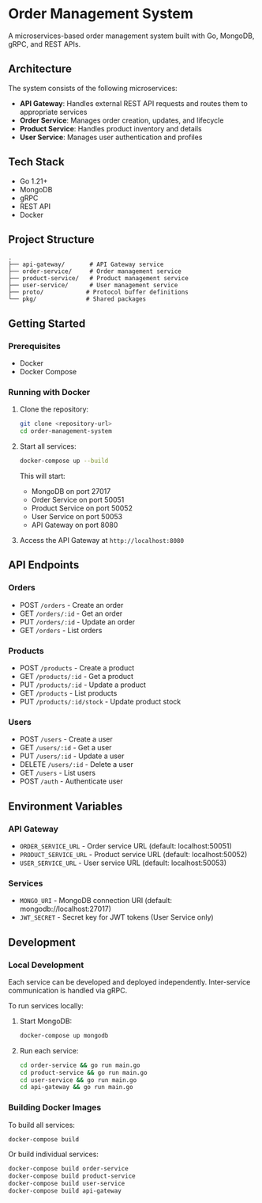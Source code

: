 # Order Management System

A microservices-based order management system built with Go, MongoDB, gRPC, and REST APIs.

## Architecture

The system consists of the following microservices:
- **API Gateway**: Handles external REST API requests and routes them to appropriate services
- **Order Service**: Manages order creation, updates, and lifecycle
- **Product Service**: Handles product inventory and details
- **User Service**: Manages user authentication and profiles

## Tech Stack
- Go 1.21+
- MongoDB
- gRPC
- REST API
- Docker

## Project Structure
```
.
├── api-gateway/       # API Gateway service
├── order-service/     # Order management service
├── product-service/   # Product management service
├── user-service/      # User management service
├── proto/            # Protocol buffer definitions
└── pkg/              # Shared packages
```

## Getting Started

### Prerequisites
- Docker
- Docker Compose

### Running with Docker
1. Clone the repository:
   ```bash
   git clone <repository-url>
   cd order-management-system
   ```

2. Start all services:
   ```bash
   docker-compose up --build
   ```

   This will start:
   - MongoDB on port 27017
   - Order Service on port 50051
   - Product Service on port 50052
   - User Service on port 50053
   - API Gateway on port 8080

3. Access the API Gateway at `http://localhost:8080`

## API Endpoints

### Orders
- POST `/orders` - Create an order
- GET `/orders/:id` - Get an order
- PUT `/orders/:id` - Update an order
- GET `/orders` - List orders

### Products
- POST `/products` - Create a product
- GET `/products/:id` - Get a product
- PUT `/products/:id` - Update a product
- GET `/products` - List products
- PUT `/products/:id/stock` - Update product stock

### Users
- POST `/users` - Create a user
- GET `/users/:id` - Get a user
- PUT `/users/:id` - Update a user
- DELETE `/users/:id` - Delete a user
- GET `/users` - List users
- POST `/auth` - Authenticate user

## Environment Variables

### API Gateway
- `ORDER_SERVICE_URL` - Order service URL (default: localhost:50051)
- `PRODUCT_SERVICE_URL` - Product service URL (default: localhost:50052)
- `USER_SERVICE_URL` - User service URL (default: localhost:50053)

### Services
- `MONGO_URI` - MongoDB connection URI (default: mongodb://localhost:27017)
- `JWT_SECRET` - Secret key for JWT tokens (User Service only)

## Development

### Local Development
Each service can be developed and deployed independently. Inter-service communication is handled via gRPC.

To run services locally:

1. Start MongoDB:
   ```bash
   docker-compose up mongodb
   ```

2. Run each service:
   ```bash
   cd order-service && go run main.go
   cd product-service && go run main.go
   cd user-service && go run main.go
   cd api-gateway && go run main.go
   ```

### Building Docker Images

To build all services:
```bash
docker-compose build
```

Or build individual services:
```bash
docker-compose build order-service
docker-compose build product-service
docker-compose build user-service
docker-compose build api-gateway
```
